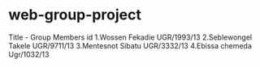 # web-group-project
Title -
Group Members                  id
1.Wossen Fekadie          UGR/1993/13
2.Seblewongel Takele      UGR/9711/13
3.Mentesnot Sibatu        UGR/3332/13
4.Ebissa chemeda          Ugr/1032/13
